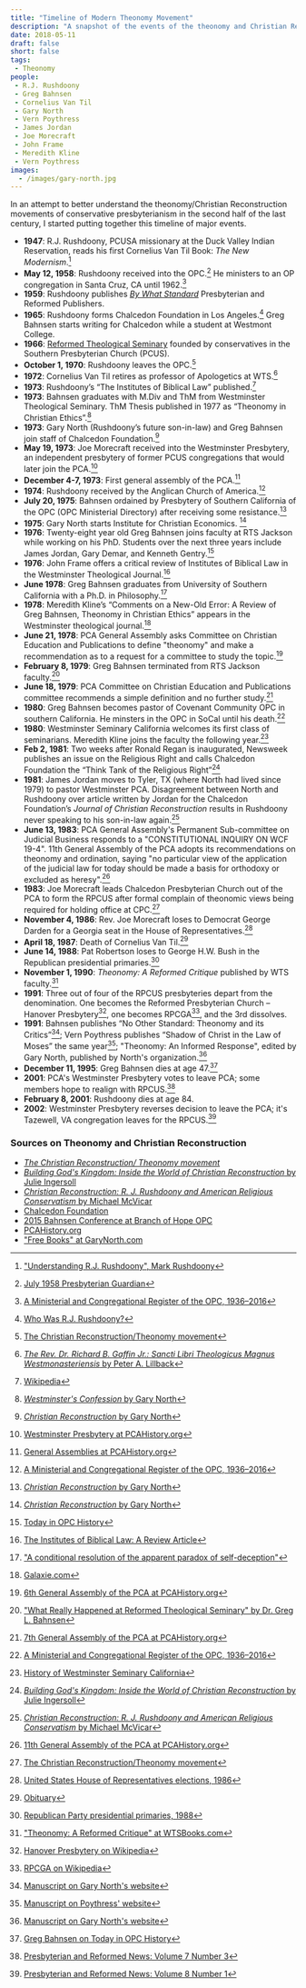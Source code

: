 ```yaml
---
title: "Timeline of Modern Theonomy Movement"
description: "A snapshot of the events of the theonomy and Christian Reconstruction movement from 1947 to 2001."
date: 2018-05-11
draft: false
short: false
tags:
 - Theonomy
people:
 - R.J. Rushdoony
 - Greg Bahnsen
 - Cornelius Van Til
 - Gary North
 - Vern Poythress
 - James Jordan
 - Joe Morecraft
 - John Frame
 - Meredith Kline
 - Vern Poythress
images:
  - /images/gary-north.jpg
---
```


In an attempt to better understand the theonomy/Christian Reconstruction movements of conservative presbyterianism in the second half of the last century, I started putting together this timeline of major events.

* __1947__: R.J. Rushdoony, PCUSA missionary at the Duck Valley Indian Reservation, reads his first Cornelius Van Til Book: _The New Modernism_.[^new-modernism]
* __May 12, 1958__: Rushdoony received into the OPC.[^opc] He ministers to an OP congregation in Santa Cruz, CA until 1962.[^opc-directory]
* __1959__: Rushdoony publishes [_By What Standard_](https://chalcedon.edu/store/39973-by-what-standard) Presbyterian and Reformed Publishers.
* __1965__: Rushdoony forms Chalcedon Foundation in Los Angeles.[^chalcedon] Greg Bahnsen starts writing for Chalcedon while a student at Westmont College.
* __1966__: [Reformed Theological Seminary](https://en.wikipedia.org/wiki/Reformed_Theological_Seminary) founded by conservatives in the Southern Presbyterian Church (PCUS).
* __October 1, 1970__: Rushdoony leaves the OPC.[^watson]
* __1972__: Cornelius Van Til retires as professor of Apologetics at WTS.[^os]
* __1973__: Rushdoony’s “The Institutes of Biblical Law” published.[^institutes]
* __1973__: Bahnsen graduates with M.Div and ThM from Westminster Theological Seminary. ThM Thesis published in 1977 as “Theonomy in Christian Ethics”.[^westminsters-confession]
* __1973__: Gary North (Rushdoony’s future son-in-law) and Greg Bahnsen join staff of Chalcedon Foundation.[^christian-reconstruction]
* __May 19, 1973__: Joe Morecraft received into the Westminster Presbytery, an independent presbytery of former PCUS congregations that would later join the PCA.[^pcahistory]
* __December 4-7, 1973__: First general assembly of the PCA.[^firstga]
* __1974__: Rushdoony received by the Anglican Church of America.[^opc-directory]
* __July 20, 1975__: Bahnsen ordained by Presbytery of Southern California of the OPC (OPC Ministerial Directory) after receiving some resistance.[^christian-reconstruction]
* __1975__: Gary North starts Institute for Christian Economics.
[^christian-reconstruction]
* __1976__: Twenty-eight year old Greg Bahnsen joins faculty at RTS Jackson while working on his PhD. Students over the next three years include James Jordan, Gary Demar, and Kenneth Gentry.[^76]
* __1976__: John Frame offers a critical review of Institutes of Biblical Law in the Westminster Theological Journal.[^journal]
* __June 1978__: Greg Bahnsen graduates from University of Southern California with a Ph.D. in Philosophy.[^phd]
* __1978__: Meredith Kline’s “Comments on a New-Old Error: A Review of Greg Bahnsen, Theonomy in Christian Ethics” appears in the Westminster theological journal.[^kline]
* __June 21, 1978__: PCA General Assembly asks Committee on Christian Education and Publications to define "theonomy" and make a recommendation as to a request for a committee to study the topic.[^78ga]
* __February 8, 1979__: Greg Bahnsen terminated from RTS Jackson faculty.[^terminated]
* __June 18, 1979__: PCA Committee on Christian Education and Publications committee recommends a simple definition and no further study.[^79ga]
* __1980__: Greg Bahnsen becomes pastor of Covenant Community OPC in southern California. He minsters in the OPC in SoCal until his death.[^opc-directory]
* __1980__: Westminster Seminary California welcomes its first class of seminarians. Meredith Kline joins the faculty the following year.[^wsc]
* __Feb 2, 1981__: Two weeks after Ronald Regan is inaugurated, Newsweek publishes an issue on the Religious Right and calls Chalcedon Foundation the “Think Tank of the Religious Right”[^newsweek]
* __1981__: James Jordan moves to Tyler, TX (where North had lived since 1979) to pastor Westminster PCA. Disagreement between North and Rushdoony over article written by Jordan for the Chalcedon Foundation’s _Journal of Christian Reconstruction_ results in Rushdoony never speaking to his son-in-law again.[^mcvicar]
* __June 13, 1983__: PCA General Assembly's Permanent Sub-committee on Judicial Business responds to a "CONSTITUTIONAL INQUIRY ON WCF 19-4". 11th General Assembly of the PCA adopts its recommendations on theonomy and ordination, saying "no particular view of the application of the judicial law for today should be made a basis for orthodoxy or excluded as heresy".[^83ga]
* __1983__: Joe Morecraft leads Chalcedon Presbyterian Church out of the PCA to form the RPCUS after formal complain of theonomic views being required for holding office at CPC.[^watson]
* __November 4, 1986__: Rev. Joe Morecraft loses to Democrat George Darden for a Georgia seat in the House of Representatives.[^darden]
* __April 18, 1987__: Death of Cornelius Van Til.[^obit]
* __June 14, 1988__: Pat Robertson loses to George H.W. Bush in the Republican presidential primaries.[^1988primary]
* __November 1, 1990__: _Theonomy: A Reformed Critique_ published  by WTS faculty.[^wtsbooks]
* __1991__: Three out of four of the RPCUS presbyteries depart from the denomination. One becomes the Reformed Presbyterian Church – Hanover Presbytery[^hanover], one becomes RPCGA[^rpcga], and the 3rd dissolves.
* __1991__: Bahnsen publishes “No Other Standard: Theonomy and its Critics”[^noother]; Vern Poythress publishes “Shadow of Christ in the Law of Moses” the same year[^shadow]; "Theonomy: An Informed Response", edited by Gary North, published by North's organization.[^informed]
* __December 11, 1995__: Greg Bahnsen dies at age 47.[^bahnsendeath]
* __2001__: PCA's Westminster Presbytery votes to leave PCA; some members hope to realign with RPCUS.[^2001]
* __February 8, 2001__: Rushdoony dies at age 84.
* __2002__: Westminster Presbytery reverses decision to leave the PCA; it's Tazewell, VA congregation leaves for the RPCUS.[^2002]

[^new-modernism]: ["Understanding R.J. Rushdoony", Mark Rushdoony](https://www.youtube.com/watch?v=BQfK_5L82IQ)
[^opc]: [July 1958 Presbyterian Guardian](https://www.opc.org/cfh/guardian/Volume_27/1958-07-15.pdf)
[^opc-directory]: [A Ministerial and Congregational Register of the OPC, 1936–2016](https://store.opc.org/ProductDetails.asp?ProductCode=H-Ministerial-Register)
[^chalcedon]: [Who Was R.J. Rushdoony?](https://chalcedon.edu/about/who-was-r-j-rushdoony)
[^watson]: [The Christian Reconstruction/Theonomy movement](http://www.christianstudylibrary.org/files/pub/20150811%20-%20WatsonDK_The%20Christian%20Reconstruction%20-%20Theonomy%20Movement.pdf)
[^os]: [_The Rev. Dr. Richard B. Gaffin Jr.: Sancti Libri Theologicus Magnus Westmonasteriensis_ by Peter A. Lillback](http://www.opc.org/os.html?article_id=273&pfriendly=Y)
[^institutes]: [Wikipedia](https://en.wikipedia.org/wiki/The_Institutes_of_Biblical_Law)
[^westminsters-confession]: [_Westminster's Confession_ by Gary North](https://www.garynorth.com/freebooks/docs/pdf/westministers_confession.pdf)
[^christian-reconstruction]: [_Christian Reconstruction_ by Gary North](https://www.garynorth.com/freebooks/docs/pdf/christian_reconstruction.pdf)
[^pcahistory]: [Westminster Presbytery at PCAHistory.org](http://pcahistory.org/findingaids/presbyteriesNZ/westminster.html)
[^firstga]: [General Assemblies at PCAHistory.org](http://www.pcahistory.org/ga/index.html#1)
[^76]: [Today in OPC History](http://opc.org/today.html?history_id=644)
[^journal]: [The Institutes of Biblical Law: A Review Article](https://frame-poythress.org/the-institutes-of-biblical-law-a-review-article/)
[^phd]: ["A conditional resolution of the apparent paradox of self-deception"](http://digitallibrary.usc.edu/cdm/ref/collection/p15799coll3/id/388025)
[^kline]: [Galaxie.com](http://www.galaxie.com/article/wtj41-1-11)
[^obit]: [Obituary](http://www.vantil.info/articles/obituary.html)
[^78ga]: [6th General Assembly of the PCA at PCAHistory.org](http://www.pcahistory.org/ga/6th_pcaga_1978.pdf)
[^terminated]: ["What Really Happened at Reformed Theological Seminary" by Dr. Greg L. Bahnsen](https://americanvision.org/11827/greg-bahnsen-what-really-happened-at-reformed-theological-seminary-rts/)
[^79ga]:  [7th General Assembly of the PCA at PCAHistory.org](http://pcahistory.org/pca/2-555.html)
[^83ga]:  [11th General Assembly of the PCA at PCAHistory.org](http://www.pcahistory.org/ga/11th_pcaga_1983.pdf)
[^wsc]: [History of Westminster Seminary California](https://www.wscal.edu/about-wsc/history)
[^1988primary]: [Republican Party presidential primaries, 1988](https://en.wikipedia.org/wiki/Republican_Party_presidential_primaries,_1988)
[^newsweek]: [_Building God's Kingdom: Inside the World of Christian Reconstruction_ by Julie Ingersoll](https://amzn.to/2IavxOD)
[^wtsbooks]: ["Theonomy: A Reformed Critique" at WTSBooks.com](https://www.wtsbooks.com/theonomy-barker-9780310521716)
[^darden]: [United States House of Representatives elections, 1986](https://en.wikipedia.org/wiki/United_States_House_of_Representatives_elections,_1986)
[^hanover]: [Hanover Presbytery on Wikipedia](https://en.wikipedia.org/wiki/Reformed_Presbyterian_Church_%E2%80%93_Hanover_Presbytery)
[^rpcga]: [RPCGA on Wikipedia](https://en.wikipedia.org/wiki/Reformed_Presbyterian_Church_General_Assembly)
[^noother]: [Manuscript on Gary North's website](https://www.garynorth.com/freebooks/docs/pdf/no_other_standard.pdf)
[^shadow]: [Manuscript on Poythress' website](https://frame-poythress.org/ebooks/the-shadow-of-christ-in-the-law-of-moses/)
[^informed]: [Manuscript on Gary North's website](https://www.garynorth.com/freebooks/docs/pdf/theonomy_an_informed_response.pdf)
[^bahnsendeath]: [Greg Bahnsen on Today in OPC History](http://opc.org/today.html?history_id=644)
[^2001]: [Presbyterian and Reformed News: Volume 7 Number 3](http://www.presbyteriannews.org/volumes/v7/3/pr7-3.pdf)
[^2002]: [Presbyterian and Reformed News: Volume 8 Number 1](http://www.presbyteriannews.org/volumes/v8/1/pr31.pdf)
[^mcvicar]: [_Christian Reconstruction: R. J. Rushdoony and American Religious Conservatism_ by Michael McVicar](https://amzn.to/2KgylXf)



### Sources on Theonomy and Christian Reconstruction

* [_The Christian Reconstruction/
Theonomy movement_](http://www.christianstudylibrary.org/files/pub/20150811%20-%20WatsonDK_The%20Christian%20Reconstruction%20-%20Theonomy%20Movement.pdf)
* [_Building God's Kingdom: Inside the World of Christian Reconstruction_ by Julie Ingersoll](https://amzn.to/2IavxOD)
* [_Christian Reconstruction: R. J. Rushdoony and American Religious Conservatism_ by Michael McVicar](https://amzn.to/2KgylXf)
* [Chalcedon Foundation](https://chalcedon.edu/about/who-was-r-j-rushdoony)
* [2015 Bahnsen Conference at Branch of Hope OPC](https://www.youtube.com/watch?v=AFmOzUbO4DI&list=PL9oMpgMQ3_o92RtFaQsxWS_ed5acTGaz0)
* [PCAHistory.org](http://www.pcahistory.org/)
* ["Free Books" at GaryNorth.com](http://www.garynorth.com/freebooks/sidefrm2.htm)

